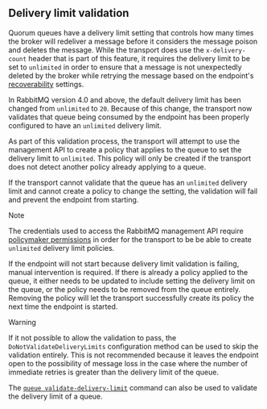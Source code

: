 ## Delivery limit validation

Quorum queues have a delivery limit setting that controls how many times the broker will redeliver a message before it considers the message poison and deletes the message. While the transport does use the `x-delivery-count` header that is part of this feature, it requires the delivery limit to be set to `unlimited` in order to ensure that a message is not unexpectedly deleted by the broker while retrying the message based on the endpoint's [recoverability](/nservicebus/recoverability/) settings.

In RabbitMQ version 4.0 and above, the default delivery limit has been changed from `unlimited` to `20`. Because of this change, the transport now validates that queue being consumed by the endpoint has been properly configured to have an `unlimited` delivery limit.

As part of this validation process, the transport will attempt to use the management API to create a policy that applies to the queue to set the delivery limit to `unlimited`. This policy will only be created if the transport does not detect another policy already applying to a queue.

If the transport cannot validate that the queue has an `unlimited` delivery limit and cannot create a policy to change the setting, the validation will fail and prevent the endpoint from starting. 

> [!NOTE]
> The credentials used to access the RabbitMQ management API require [policymaker permissions](https://www.rabbitmq.com/docs/management#permissions) in order for the transport to be be able to create `unlimited` delivery limit policies.

If the endpoint will not start because delivery limit validation is failing, manual intervention is required. If there is already a policy applied to the queue, it either needs to be updated to include setting the delivery limit on the queue, or the policy needs to be removed from the queue entirely. Removing the policy will let the transport successfully create its policy the next time the endpoint is started.

> [!WARNING]
> If it not possible to allow the validation to pass, the `DoNotValidateDeliveryLimits` configuration method can be used to skip the validation entirely. This is not recommended because it leaves the endpoint open to the possibility of message loss in the case where the number of immediate retries is greater than the delivery limit of the queue.

The [`queue validate-delivery-limit`](operations-scripting.md#queue-validate-delivery-limit) command can also be used to validate the delivery limit of a queue.